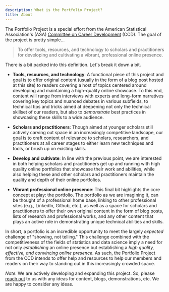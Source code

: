 ```yaml
---
description: What is the Portfolio Project?
title: About
---
```


The Portfolio Project is a special effort from the American Statistical Association's (ASA) [Committee on Career Development](/members/) (CCD). The goal of the project is pretty simple...

> To offer tools, resources, and technology to scholars and practitioners for developing and cultivating a vibrant, professional online presence.

There is a bit packed into this definition. Let's break it down a bit. 

  - **Tools, resources, and technology**: A functional piece of this project and goal is to offer original content (usually in the form of a blog post hosted at this site) to readers covering a host of topics centered around developing and maintaining a high-quality online showcase. To this end, content will range from interviews with experts and long-form narratives covering key topics and nuanced debates in various subfields, to technical tips and tricks aimed at deepening not only the technical skillset of our readers, but also to *demonstrate* best practices in showcasing these skills to a wide audience.
  
  - **Scholars and practitioners**: Though aimed at younger scholars still actively carving out space in an increasingly competitive landscape, our goal is to craft content of relevance to scholars, researchers, and practitioners at all career stages to either learn new techniques and tools, or brush up on existing skills.
  
  - **Develop and cultivate**: In line with the previous point, we are interested in both helping scholars and practitioners get up and running with high quality online portfolios that showcase their work and abilities, while also helping these and other scholars and practitioners maintain the quality and depth of their online portfolios. 
  
  - **Vibrant professional online presence**: This final bit highlights the core concept at play: the portfolio. The portfolio as we are imagining it, can be thought of a professional home base, linking to other professional sites (e.g., LinkedIn, Github, etc.), as well as a space for scholars and practitioners to offer their own original content in the form of blog posts, lists of research and professional works, and any other content that plays an active role in demonstrating unique technical abilities and skills. 
  
In short, a portfolio is an incredible opportunity to meet the largely *expected* challenge of "showing, not telling." This challenge combined with the competitiveness of the fields of statistics and data science imply a need for not only *establishing* an online presence but establishing a *high quality, effective, and convincing online presence*. As such, the Portfolio Project from the CCD intends to offer help and resources to help our members and readers on their way to standing out in this increasingly crowded space. 

*Note*: We are actively developing and expanding this project. So, please [reach out](mailto:philip.waggoner@yougov.com) to us with any ideas for content, blogs, demonstrations, etc. We are happy to consider any ideas.
